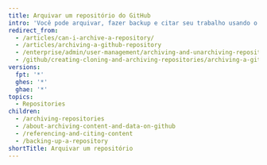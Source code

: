 ```yaml
---
title: Arquivar um repositório do GitHub
intro: 'Você pode arquivar, fazer backup e citar seu trabalho usando o {% data variables.product.product_name %}, a API ou ferramentas e serviços de terceiros.'
redirect_from:
  - /articles/can-i-archive-a-repository/
  - /articles/archiving-a-github-repository
  - /enterprise/admin/user-management/archiving-and-unarchiving-repositories
  - /github/creating-cloning-and-archiving-repositories/archiving-a-github-repository
versions:
  fpt: '*'
  ghes: '*'
  ghae: '*'
topics:
  - Repositories
children:
  - /archiving-repositories
  - /about-archiving-content-and-data-on-github
  - /referencing-and-citing-content
  - /backing-up-a-repository
shortTitle: Arquivar um repositório
---
```


